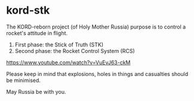# kord-stk
The KORD-reborn project (of Holy Mother Russia) purpose is to control a rocket's attitude in flight.

1. First phase: the Stick of Truth (STK) 
1. Second phase: the Rocket Control System (RCS)

https://www.youtube.com/watch?v=VuEvJ63-ckM

Please keep in mind that  explosions, holes in things and casualties should be minimised.

May Russia be with you.
